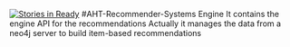 [![Stories in Ready](https://badge.waffle.io/AHTRecommenderSystems/AHT-API.png?label=ready&title=Ready)](https://waffle.io/AHTRecommenderSystems/AHT-API)
#AHT-Recommender-Systems Engine
It contains the engine API for the recommendations
Actually it manages the data from a neo4j server to build item-based recommendations

